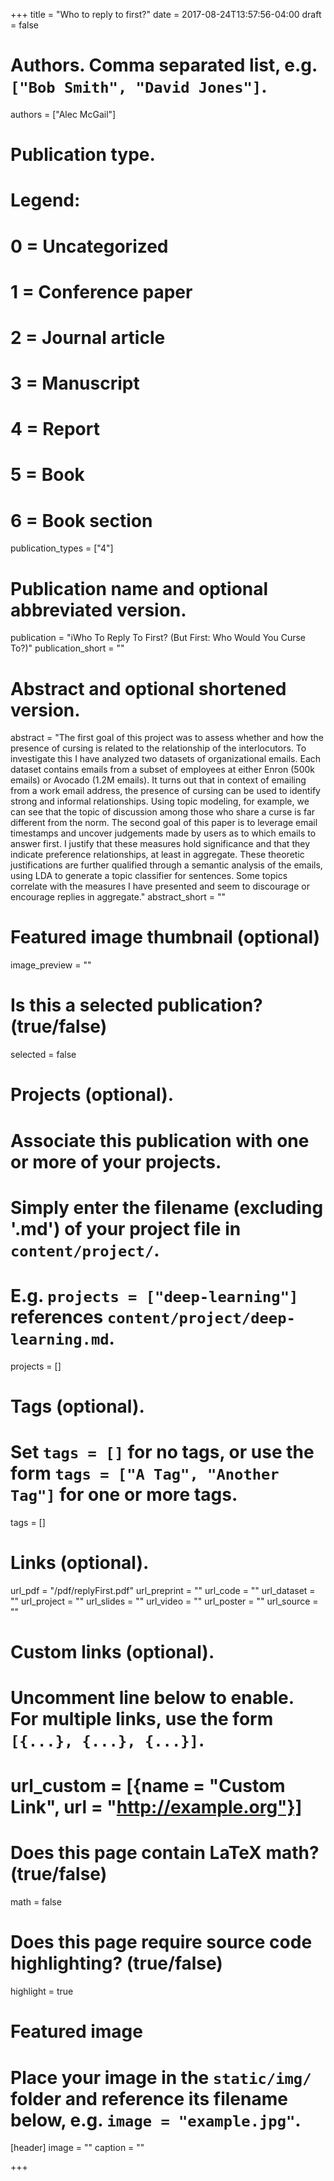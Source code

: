 +++
title = "Who to reply to first?"
date = 2017-08-24T13:57:56-04:00
draft = false

# Authors. Comma separated list, e.g. `["Bob Smith", "David Jones"]`.
authors = ["Alec McGail"]

# Publication type.
# Legend:
# 0 = Uncategorized
# 1 = Conference paper
# 2 = Journal article
# 3 = Manuscript
# 4 = Report
# 5 = Book
# 6 = Book section
publication_types = ["4"]

# Publication name and optional abbreviated version.
publication = "iWho To Reply To First? (But First: Who Would You Curse To?)"
publication_short = ""

# Abstract and optional shortened version.
abstract = "The first goal of this project was to assess whether and how the presence of cursing is related to the relationship of the interlocutors. To investigate this I have analyzed two datasets of organizational emails. Each dataset contains emails from a subset of employees at either Enron (500k emails) or Avocado (1.2M emails). It turns out that in context of emailing from a work email address, the presence of cursing can be used to identify strong and informal relationships. Using topic modeling, for example, we can see that the topic of discussion among those who share a curse is far different from the norm.  The second goal of this paper is to leverage email timestamps and uncover judgements made by users as to which emails to answer first. I justify that these measures hold significance and that they indicate preference relationships, at least in aggregate.  These theoretic justifications are further qualified through a semantic analysis of the emails, using LDA to generate a topic classifier for sentences. Some topics correlate with the measures I have presented and seem to discourage or encourage replies in aggregate."
abstract_short = ""

# Featured image thumbnail (optional)
image_preview = ""

# Is this a selected publication? (true/false)
selected = false

# Projects (optional).
#   Associate this publication with one or more of your projects.
#   Simply enter the filename (excluding '.md') of your project file in `content/project/`.
#   E.g. `projects = ["deep-learning"]` references `content/project/deep-learning.md`.
projects = []

# Tags (optional).
#   Set `tags = []` for no tags, or use the form `tags = ["A Tag", "Another Tag"]` for one or more tags.
tags = []

# Links (optional).
url_pdf = "/pdf/replyFirst.pdf"
url_preprint = ""
url_code = ""
url_dataset = ""
url_project = ""
url_slides = ""
url_video = ""
url_poster = ""
url_source = ""

# Custom links (optional).
#   Uncomment line below to enable. For multiple links, use the form `[{...}, {...}, {...}]`.
# url_custom = [{name = "Custom Link", url = "http://example.org"}]

# Does this page contain LaTeX math? (true/false)
math = false

# Does this page require source code highlighting? (true/false)
highlight = true

# Featured image
# Place your image in the `static/img/` folder and reference its filename below, e.g. `image = "example.jpg"`.
[header]
image = ""
caption = ""

+++
